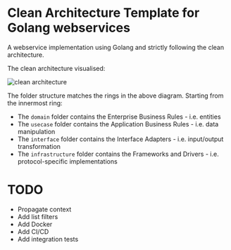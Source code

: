 # Clean Architecture Template for Golang webservices
A webservice implementation using Golang and strictly following the clean architecture.

The clean architecture visualised:

![clean architecture](https://canobbioe.com/posts/cleaner-architecture/CleanArchitecture.jpeg)

The folder structure matches the rings in the above diagram. Starting from the innermost ring:

- The `domain` folder contains the Enterprise Business Rules - i.e. entities
- The `usecase` folder contains the Application Business Rules - i.e. data manipulation
- The `interface` folder contains the Interface Adapters - i.e. input/output transformation
- The `infrastructure` folder contains the Frameworks and Drivers - i.e. protocol-specific implementations

# TODO
- Propagate context
- Add list filters
- Add Docker
- Add CI/CD
- Add integration tests
